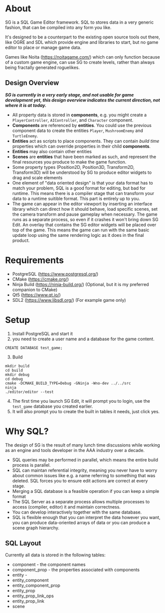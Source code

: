 # About

SG is a SQL Game Editor framework. SQL to stores data in a very generic fashion, that can be compiled into any form you like.

It's designed to be a counterpart to the existing open source tools out there, like OGRE and SDL which provide engine and libraries to start, but no game editor to place or manage game data.

Games like Noita (https://noitagame.com/) which can only function because of a custom game engine, can use SG to create levels, rather than always being fractally generated roguelikes.

## Design Overview

**_SG is currently in a very early stage, and not usable for game development yet, this design overview indicates the current direction, not where it is at today._**

* All property data is stored in **components**, e.g. you might create a `PlayerController`, `AIController`, and `Character` component.
* **Components** are referenced by **entities**. You could use the previous component data to create the entities `Player`, `MushroomEnemy` and `TurtleEnemy`.
* **Entities** act as scripts to place components. They can contain _build time_ properties which can override properties in their child **components**.
* **Entities** may also contain other entities
* **Scenes** are **entities** that have been marked as such, and represent the final resources you produce to make the game function. 
* Some property types (Position2D, Position3D, Transform2D, Transform3D) will be understood by SG to produce editor widgets to drag and scale elements
* One element of "data oriented design" is that your data format has to match your problem, SQL is a good format for editing, but bad for runtime. This means there is a compiler stage that can transform your data to a runtime suitible format. This part is entirely up to you.
* The game can appear in the editor viewport by inserting an interface library which can direct how it should behave, load specific scenes, set the camera transform and pause gameplay when necessary. The game runs as a separate process, so even if it crashes it won't bring down SG Edit. An overlay that contains the SG editor widgets will be placed over top of the game. This means the game can run with the same basic update loop using the same rendering logic as it does in the final product.

# Requirements

* PostgreSQL (https://www.postgresql.org/)
* CMake (https://cmake.org/)
* Ninja Build (https://ninja-build.org/) (Optional, but it is my preferred companion to CMake)
* Qt5 (https://www.qt.io/)
* SDL2 (https://www.libsdl.org/) (For example game only)

# Setup

1. Install PostgreSQL and start it
2. you need to create a user name and a database for the game content.
```
CREATE DATABASE test_game;
```
3. Build
```
mkdir build
cd build
mkdir debug
cd debug
cmake -DCMAKE_BUILD_TYPE=Debug -GNinja -Wno-dev ../../src
ninja
./editor/editor --test
```
4. The first time you launch SG Edit, it will prompt you to login, use the `test_game` database you created earlier. 
5. It will also prompt you to create the built in tables it needs, just click yes.

# Why SQL?

The design of SG is the result of many lunch time discussions while working as an engine and tools developer in the AAA industry over a decade.

* SQL queries may be performed in parallel, which means the entire build process is parallel.
* SQL can maintan referential integrity, meaning you never have to worry about common issues like e.g. a name referring to something that was deleted. SQL forces you to ensure edit actions are correct at every stage.
* Merging a SQL database is a feasible operation if you can keep a simple format
* The SQL Server as a separate process allows multiple processes to access (compiler, editor) it and maintain correctness. 
* You can develop interactively together with the same database.
* SQL is flexible enough that you can interpret the data however you want, you can produce data-oriented arrays of data or you can produce a scene graph hierarchy.

## SQL Layout

Currently all data is stored in the following tables:

* component - the component names
* component_prop - the properties associated with components
* entity - 
* entity_component
* entity_component_prop
* entity_prop
* entity_prop_link_ops
* entity_prop_link
* scene
